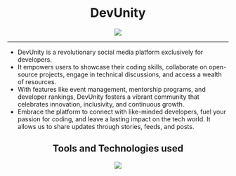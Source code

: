 <div align='center'>
  <h1>DevUnity</h1>
  <img src = "https://github.com/vaishnavi-3969/Hackbattle-DevUnity/assets/80088403/3afd4919-4280-465f-b42c-6c1d4217e257"/>
  <hr/>
   <p align='left'>
     <ul align='left'>
     <li>DevUnity is a revolutionary social media platform exclusively for developers.</li>  
       <li> It empowers users to showcase their coding skills, collaborate on open-source projects, engage in technical discussions, and access a wealth of resources.</li>
       <li> With features like event management, mentorship programs, and developer rankings, DevUnity fosters a vibrant community that celebrates innovation, inclusivity, and continuous growth.</li>
       <li>       Embrace the platform to connect with like-minded developers, fuel your passion for coding, and leave a lasting impact on the tech world. It allows us to share updates through stories, feeds, and posts. </li>
    </ul>
     </p>
   <h2>Tools and Technologies used</h2>
    <img src="https://skillicons.dev/icons?i=github,git,react,tailwind,html,css,js,vscode,vercel"/>
   
</div>
